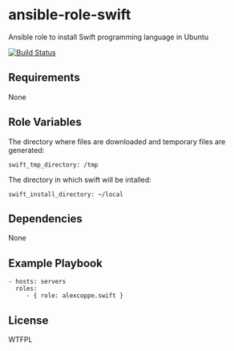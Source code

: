 # ansible-role-swift
Ansible role to install Swift programming language in Ubuntu

[![Build Status](https://travis-ci.org/alexcoppe/ansible-role-swift.svg?branch=master)](https://travis-ci.org/alexcoppe/ansible-role-swift)


## Requirements

None


## Role Variables

The directory where files  are downloaded and temporary files are generated:

    swift_tmp_directory: /tmp

The directory in which swift will be intalled:

    swift_install_directory: ~/local


## Dependencies

None


Example Playbook
----------------

    - hosts: servers
      roles:
         - { role: alexcoppe.swift }


## License

WTFPL
